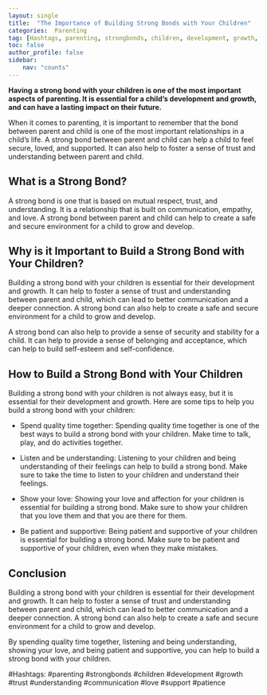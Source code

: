 ```yaml
---
layout: single
title:  "The Importance of Building Strong Bonds with Your Children"
categories:  Parenting
tag: [Hashtags, parenting, strongbonds, children, development, growth, trust, understanding, communication, love, support, patience, ]
toc: false
author_profile: false
sidebar:
    nav: "counts"
---
```

    
**Having a strong bond with your children is one of the most important aspects of parenting. It is essential for a child’s development and growth, and can have a lasting impact on their future.**

When it comes to parenting, it is important to remember that the bond between parent and child is one of the most important relationships in a child’s life. A strong bond between parent and child can help a child to feel secure, loved, and supported. It can also help to foster a sense of trust and understanding between parent and child.

## What is a Strong Bond?

A strong bond is one that is based on mutual respect, trust, and understanding. It is a relationship that is built on communication, empathy, and love. A strong bond between parent and child can help to create a safe and secure environment for a child to grow and develop.

## Why is it Important to Build a Strong Bond with Your Children?

Building a strong bond with your children is essential for their development and growth. It can help to foster a sense of trust and understanding between parent and child, which can lead to better communication and a deeper connection. A strong bond can also help to create a safe and secure environment for a child to grow and develop.

A strong bond can also help to provide a sense of security and stability for a child. It can help to provide a sense of belonging and acceptance, which can help to build self-esteem and self-confidence.

## How to Build a Strong Bond with Your Children

Building a strong bond with your children is not always easy, but it is essential for their development and growth. Here are some tips to help you build a strong bond with your children:

* Spend quality time together: Spending quality time together is one of the best ways to build a strong bond with your children. Make time to talk, play, and do activities together.

* Listen and be understanding: Listening to your children and being understanding of their feelings can help to build a strong bond. Make sure to take the time to listen to your children and understand their feelings.

* Show your love: Showing your love and affection for your children is essential for building a strong bond. Make sure to show your children that you love them and that you are there for them.

* Be patient and supportive: Being patient and supportive of your children is essential for building a strong bond. Make sure to be patient and supportive of your children, even when they make mistakes.

## Conclusion

Building a strong bond with your children is essential for their development and growth. It can help to foster a sense of trust and understanding between parent and child, which can lead to better communication and a deeper connection. A strong bond can also help to create a safe and secure environment for a child to grow and develop.

By spending quality time together, listening and being understanding, showing your love, and being patient and supportive, you can help to build a strong bond with your children.

#Hashtags:
#parenting #strongbonds #children #development #growth #trust #understanding #communication #love #support #patience